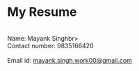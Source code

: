 # My Resume

<br>Name: Mayank Singhbr>
<br>Contact number: 9835166420<br>
<br>Email id: mayank.singh.work00@gmail.com<br>
